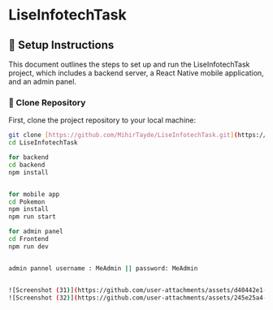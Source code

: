 # LiseInfotechTask

## 📝 Setup Instructions

This document outlines the steps to set up and run the LiseInfotechTask project, which includes a backend server, a React Native mobile application, and an admin panel.

### 📂 Clone Repository

First, clone the project repository to your local machine:

```sh
git clone [https://github.com/MihirTayde/LiseInfotechTask.git](https://github.com/MihirTayde/LiseInfotechTask.git)
cd LiseInfotechTask

for backend
cd backend
npm install


for mobile app
cd Pokemon
npm install
npm run start

for admin panel
cd Frontend
npm run dev


admin pannel username : MeAdmin || password: MeAdmin


![Screenshot (31)](https://github.com/user-attachments/assets/d40442e1-5de4-456f-aea6-e42a98cf58f9)
![Screenshot (32)](https://github.com/user-attachments/assets/245e25a4-8ebd-4e6b-8874-d1808fdbdde3)

